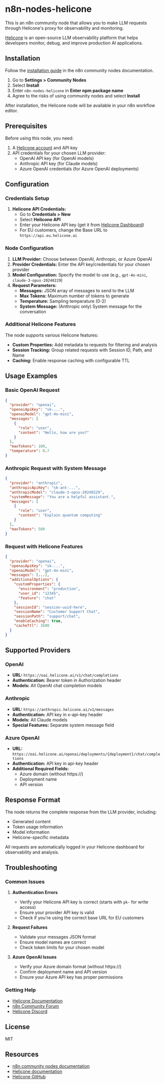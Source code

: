 # n8n-nodes-helicone

This is an n8n community node that allows you to make LLM requests through Helicone's proxy for observability and monitoring.

[Helicone](https://helicone.ai) is an open-source LLM observability platform that helps developers monitor, debug, and improve production AI applications.

## Installation

Follow the [installation guide](https://docs.n8n.io/integrations/community-nodes/installation/) in the n8n community nodes documentation.

1. Go to **Settings > Community Nodes**
2. Select **Install**
3. Enter `n8n-nodes-helicone` in **Enter npm package name**
4. Agree to the risks of using community nodes and select **Install**

After installation, the Helicone node will be available in your n8n workflow editor.

## Prerequisites

Before using this node, you need:

1. A [Helicone account](https://helicone.ai) and API key
2. API credentials for your chosen LLM provider:
   - OpenAI API key (for OpenAI models)
   - Anthropic API key (for Claude models)
   - Azure OpenAI credentials (for Azure OpenAI deployments)

## Configuration

### Credentials Setup

1. **Helicone API Credentials:**
   - Go to **Credentials > New**
   - Select **Helicone API**
   - Enter your Helicone API key (get it from [Helicone Dashboard](https://helicone.ai/dashboard))
   - For EU customers, change the Base URL to `https://api.eu.helicone.ai`

### Node Configuration

1. **LLM Provider:** Choose between OpenAI, Anthropic, or Azure OpenAI
2. **Provider Credentials:** Enter the API key/credentials for your chosen provider
3. **Model Configuration:** Specify the model to use (e.g., `gpt-4o-mini`, `claude-3-opus-20240229`)
4. **Request Parameters:**
   - **Messages:** JSON array of messages to send to the LLM
   - **Max Tokens:** Maximum number of tokens to generate
   - **Temperature:** Sampling temperature (0-2)
   - **System Message:** (Anthropic only) System message for the conversation

### Additional Helicone Features

The node supports various Helicone features:

- **Custom Properties:** Add metadata to requests for filtering and analysis
- **Session Tracking:** Group related requests with Session ID, Path, and Name
- **Caching:** Enable response caching with configurable TTL

## Usage Examples

### Basic OpenAI Request

```json
{
  "provider": "openai",
  "openaiApiKey": "sk-...",
  "openaiModel": "gpt-4o-mini",
  "messages": [
    {
      "role": "user",
      "content": "Hello, how are you?"
    }
  ],
  "maxTokens": 100,
  "temperature": 0.7
}
```

### Anthropic Request with System Message

```json
{
  "provider": "anthropic",
  "anthropicApiKey": "sk-ant-...",
  "anthropicModel": "claude-3-opus-20240229",
  "systemMessage": "You are a helpful assistant.",
  "messages": [
    {
      "role": "user",
      "content": "Explain quantum computing"
    }
  ],
  "maxTokens": 500
}
```

### Request with Helicone Features

```json
{
  "provider": "openai",
  "openaiApiKey": "sk-...",
  "openaiModel": "gpt-4o-mini",
  "messages": [...],
  "additionalOptions": {
    "customProperties": {
      "environment": "production",
      "user_id": "12345",
      "feature": "chat"
    },
    "sessionId": "session-uuid-here",
    "sessionName": "Customer Support Chat",
    "sessionPath": "support/chat",
    "enableCaching": true,
    "cacheTtl": 3600
  }
}
```

## Supported Providers

### OpenAI
- **URL:** `https://oai.helicone.ai/v1/chat/completions`
- **Authentication:** Bearer token in Authorization header
- **Models:** All OpenAI chat completion models

### Anthropic
- **URL:** `https://anthropic.helicone.ai/v1/messages`
- **Authentication:** API key in x-api-key header
- **Models:** All Claude models
- **Special Features:** Separate system message field

### Azure OpenAI
- **URL:** `https://oai.helicone.ai/openai/deployments/{deployment}/chat/completions`
- **Authentication:** API key in api-key header
- **Additional Required Fields:**
  - Azure domain (without https://)
  - Deployment name
  - API version

## Response Format

The node returns the complete response from the LLM provider, including:

- Generated content
- Token usage information
- Model information
- Helicone-specific metadata

All requests are automatically logged in your Helicone dashboard for observability and analysis.

## Troubleshooting

### Common Issues

1. **Authentication Errors**
   - Verify your Helicone API key is correct (starts with `pk-` for write access)
   - Ensure your provider API key is valid
   - Check if you're using the correct base URL for EU customers

2. **Request Failures**
   - Validate your messages JSON format
   - Ensure model names are correct
   - Check token limits for your chosen model

3. **Azure OpenAI Issues**
   - Verify your Azure domain format (without https://)
   - Confirm deployment name and API version
   - Ensure your Azure API key has proper permissions

### Getting Help

- [Helicone Documentation](https://docs.helicone.ai)
- [n8n Community Forum](https://community.n8n.io)
- [Helicone Discord](https://discord.gg/helicone)

## License

MIT

## Resources

- [n8n community nodes documentation](https://docs.n8n.io/integrations/community-nodes/)
- [Helicone documentation](https://docs.helicone.ai)
- [Helicone GitHub](https://github.com/Helicone/helicone)
